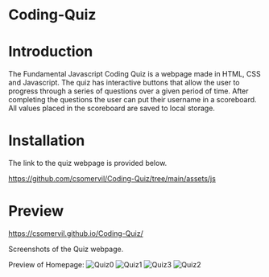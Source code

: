 # Coding-Quiz

# Introduction

The Fundamental Javascript Coding Quiz is a webpage made in HTML, CSS and Javascript. The quiz has interactive buttons that allow the user to progress through a series of questions over a given period of time. After completing the questions the user can put their username in a scoreboard. All values placed in the scoreboard are saved to local storage.

# Installation

The link to the quiz webpage is provided below.

https://github.com/csomervil/Coding-Quiz/tree/main/assets/js

# Preview
https://csomervil.github.io/Coding-Quiz/

Screenshots of the Quiz webpage.

Preview of Homepage:
![Quiz0](https://user-images.githubusercontent.com/100229796/159063213-421fa51a-0a38-4f5a-bca9-f3cb83dabd14.png)
![Quiz1](https://user-images.githubusercontent.com/100229796/159063237-31b6fdba-82dc-49b1-961b-836a8a6b0eac.png)
![Quiz3](https://user-images.githubusercontent.com/100229796/159063259-c18d6221-828e-4ffd-a554-831fb9ca482a.png)
![Quiz2](https://user-images.githubusercontent.com/100229796/159063252-46e492a6-3b17-4781-9283-9a5d3121b830.png)

